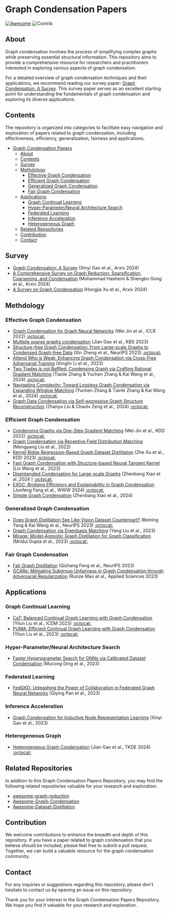 # Graph Condensation Papers 

[![Awesome](https://cdn.rawgit.com/sindresorhus/awesome/d7305f38d29fed78fa85652e3a63e154dd8e8829/media/badge.svg)](https://github.com/sindresorhus/awesome)
<img src="https://img.shields.io/badge/Contributions-Welcome-278ea5" alt="Contrib"/> 


## About
Graph condensation involves the process of simplifying complex graphs while preserving essential structural information. This repository aims to provide a comprehensive resource for researchers and practitioners interested in exploring various aspects of graph condensation.

For a detailed overview of graph condensation techniques and their applications, we recommend reading our survey paper: [Graph Condensation: A Survey](https://arxiv.org/abs/2401.11720). This survey paper serves as an excellent starting point for understanding the fundamentals of graph condensation and exploring its diverse applications.


## Contents
The repository is organized into categories to facilitate easy navigation and exploration of papers related to graph condensation, including effectiveness, efficiency, generalization, fairness and applications.


- [Graph Condensation Papers](#graph-condensation-papers)
  - [About](#about)
  - [Contents](#contents)
  - [Survey](#survey)
  - [Methdology](#methdology)
    - [Effective Graph Condensation](#effective-graph-condensation)
    - [Efficient Graph Condensation](#efficient-graph-condensation)
    - [Generalized Graph Condensation](#generalized-graph-condensation)
    - [Fair Graph Condensation](#fair-graph-condensation)
  - [Applications](#applications)
    - [Graph Continual Learning](#graph-continual-learning)
    - [Hyper-Parameter/Neural Architecture Search](#hyper-parameterneural-architecture-search)
    - [Federated Learning](#federated-learning)
    - [Inference Acceleration](#inference-acceleration)
    - [Heterogeneous Graph](#heterogeneous-graph)
  - [Related Repositories](#related-repositories)
  - [Contribution](#contribution)
  - [Contact](#contact)


## Survey

+ [Graph Condensation: A Survey](https://arxiv.org/abs/2401.11720) (Xinyi Gao et al., Arxiv 2024)
+ [A Comprehensive Survey on Graph Reduction: Sparsification, Coarsening, and Condensation](https://cse.msu.edu/~jinwei2/files/Survey_GraphReduction.pdf) (Mohammad Hashemi & Shengbo Gong et al., Arxiv 2024)
+ [A Survey on Graph Condensation](https://arxiv.org/abs/2402.02000) (Hongjia Xu et al., Arxiv 2024)


## Methdology

### Effective Graph Condensation
+ [Graph Condensation for Graph Neural Networks](https://arxiv.org/abs/2110.07580) (Wei Jin et al., ICLR 2022) [:octocat:](https://github.com/chandlerbang/gcond)
+ [Multiple sparse graphs condensation](https://www.sciencedirect.com/science/article/pii/S0950705123006548) (Jian Gao et al., KBS 2023)   
+ [Structure-free Graph Condensation: From Large-scale Graphs to Condensed Graph-free Data](https://arxiv.org/abs/2306.02664) (Xin Zheng et al., NeurIPS 2023) [:octocat:](https://github.com/amanda-zheng/sfgc)
+ [Attend Who is Weak: Enhancing Graph Condensation via Cross-Free Adversarial Training](https://arxiv.org/abs/2311.15772) (Xinglin Li et al., 2023) 
+ [Two Trades is not Baffled: Condensing Graph via Crafting Rational Gradient Matching](https://arxiv.org/abs/2402.04924) (Tianle Zhang & Yuchen Zhang & Kai Wang et al., 2024) [:octocat:](https://github.com/nus-hpc-ai-lab/ctrl) 
+ [Navigating Complexity: Toward Lossless Graph Condensation via Expanding Window Matching](https://arxiv.org/abs/2402.05011) (Yuchen Zhang & Tianle Zhang & Kai Wang et al., 2024) [:octocat:](https://github.com/nus-hpc-ai-lab/geom)
+ [Graph Data Condensation via Self-expressive Graph Structure Reconstruction](https://arxiv.org/abs/2403.07294) (Zhanyu Liu & Chaolv Zeng et al., 2024) [:octocat:](https://www.dropbox.com/scl/fi/2aonyp5ln5gisdqtjimu8/GCSR.zip?rlkey=11cuwfpsf54wxiiktu0klud0x&dl=0)

### Efficient Graph Condensation
+ [Condensing Graphs via One-Step Gradient Matching](https://arxiv.org/abs/2206.07746) (Wei Jin et al., KDD 2022) [:octocat:](https://github.com/amazon-research/DosCond) 
+ [Graph Condensation via Receptive Field Distribution Matching](https://arxiv.org/abs/2206.13697) (Mengyang Liu et al., 2022)
+ [Kernel Ridge Regression-Based Graph Dataset Distillation](https://dl.acm.org/doi/10.1145/3580305.3599398) (Zhe Xu et al., KDD 2023) [:octocat:](https://github.com/pricexu/KIDD) 
+ [Fast Graph Condensation with Structure-based Neural Tangent Kernel](https://arxiv.org/abs/2310.11046) (Lin Wang et al., 2023) 
+ [Disentangled Condensation for Large-scale Graphs](https://arxiv.org/abs/2401.12231) (Zhenbang Xiao et al.,2024 ) [:octocat:](https://github.com/BangHonor/DisCo)
+ [EXGC: Bridging Efficiency and Explainability in Graph Condensation](https://arxiv.org/abs/2402.05962) (Junfeng Fang et al., WWW 2024) [:octocat:](https://github.com/MangoKiller/EXGC) 
+ [Simple Graph Condensation](https://arxiv.org/abs/2403.14951) (Zhenbang Xiao et al., 2024)

### Generalized Graph Condensation

+ [Does Graph Distillation See Like Vision Dataset Counterpart?](https://arxiv.org/abs/2310.09192) (Beining Yang & Kai Wang et al., NeurIPS 2023) [:octocat:](https://github.com/RingBDStack/SGDD)
+ [Graph Condensation via Eigenbasis Matching](https://arxiv.org/abs/2310.09202) (Yang Liu et al., 2023) 
+ [Mirage: Model-Agnostic Graph Distillation for Graph Classification](https://arxiv.org/abs/2310.09486) (Mridul Gupta et al., 2023) [:octocat:](https://anonymous.4open.science/r/Mirage)

### Fair Graph Condensation
+ [Fair Graph Distillation](https://openreview.net/forum?id=xW0ayZxPWs) (Qizhang Feng et al., NeurIPS 2023)
+ [GCARe: Mitigating Subgroup Unfairness in Graph Condensation through Adversarial Regularization](https://www.mdpi.com/2076-3417/13/16/9166) (Runze Mao et al., Applied Sciences 2023) 


## Applications

### Graph Continual Learning
+ [CaT: Balanced Continual Graph Learning with Graph Condensation](https://arxiv.org/abs/2309.09455) (Yilun Liu et al., ICDM 2023) [:octocat:](https://github.com/superallen13/CaT-CGL)
+ [PUMA: Efficient Continual Graph Learning with Graph Condensation](https://arxiv.org/abs/2312.14439) (Yilun Liu et al., 2023) [:octocat:](https://github.com/superallen13/puma)

### Hyper-Parameter/Neural Architecture Search
+ [Faster Hyperparameter Search for GNNs via Calibrated Dataset Condensation](https://openreview.net/forum?id=ohQPU2G3r3C) (Mucong Ding et al., 2023) 

### Federated Learning
+ [FedGKD: Unleashing the Power of Collaboration in Federated Graph Neural Networks](https://arxiv.org/abs/2309.09517) (Qiying Pan et al., 2023) 

### Inference Acceleration
+ [Graph Condensation for Inductive Node Representation Learning](https://arxiv.org/abs/2307.15967) (Xinyi Gao et al., 2023) 

### Heterogeneous Graph
+ [Heterogeneous Graph Condensation](https://ieeexplore.ieee.org/abstract/document/10423255) (Jian Gao et al., TKDE 2024) [:octocat:](https://github.com/jianjianGJ/hgcond)


## Related Repositories
In addition to this Graph Condensation Papers Repository, you may find the following related repositories valuable for your research and exploration:
+ [awesome-graph-reduction](https://github.com/ChandlerBang/awesome-graph-reduction)
+ [Awesome-Graph-Condensation](https://github.com/Frostland12138/Awesome-Graph-Condensation)
+ [Awesome-Dataset-Distillation](https://github.com/Guang000/Awesome-Dataset-Distillation)


## Contribution
We welcome contributions to enhance the breadth and depth of this repository. If you have a paper related to graph condensation that you believe should be included, please feel free to submit a pull request. Together, we can build a valuable resource for the graph condensation community.


## Contact
For any inquiries or suggestions regarding this repository, please don't hesitate to contact us by opening an issue on this repository.

Thank you for your interest in the Graph Condensation Papers Repository. We hope you find it valuable for your research and exploration.
